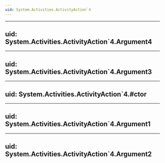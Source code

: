 ```yaml
---
uid: System.Activities.ActivityAction`4
---
```


---
uid: System.Activities.ActivityAction`4.Argument4
---

---
uid: System.Activities.ActivityAction`4.Argument3
---

---
uid: System.Activities.ActivityAction`4.#ctor
---

---
uid: System.Activities.ActivityAction`4.Argument1
---

---
uid: System.Activities.ActivityAction`4.Argument2
---
